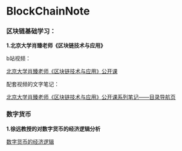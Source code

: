 # BlockChainNote

### 区块链基础学习：

**1.北京大学肖臻老师《区块链技术与应用》**

b站视频：

[北京大学肖臻老师《区块链技术与应用》公开课](https://www.bilibili.com/video/BV1Vt411X7JF)

配套视频的文字笔记：

[北京大学肖臻老师《区块链技术与应用》公开课系列笔记——目录导航页](https://blog.csdn.net/Mu_Xiaoye/article/details/104299664)

### 数字货币

**1.徐远教授的对数字货币的经济逻辑分析**

[数字货币的经济逻辑](https://appsvcr0oga2638.h5.xiaoeknow.com/p/course/column/p_62c3e9b2e4b0c94264767696)
